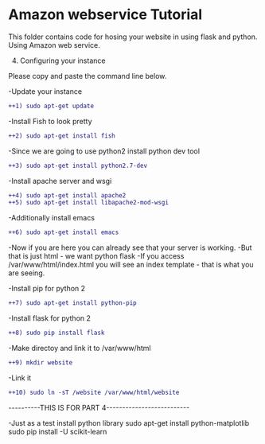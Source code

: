 # Amazon webservice Tutorial
This folder contains code for hosing your website in using flask and python. Using Amazon web service.


4. Configuring your instance 

Please copy and paste the command line below.

-Update your instance
```diff
++1) sudo apt-get update
```

-Install Fish to look pretty
```diff
++2) sudo apt-get install fish
```
-Since we are going to use python2 install python dev tool
```diff
++3) sudo apt-get install python2.7-dev
```
-Install apache server and wsgi
```diff
++4) sudo apt-get install apache2
++5) sudo apt-get install libapache2-mod-wsgi
```
-Additionally install emacs 
```diff
++6) sudo apt-get install emacs
```
-Now if you are here you can already see that your server is working. 
-But that is just html - we want python flask 
-If you access /var/www/html/index.html  you will see an index template - that is what you are seeing. 

-Install pip for python 2
```diff
++7) sudo apt-get install python-pip
```
-Install flask for python 2
```diff
++8) sudo pip install flask
```
-Make directoy and link it to /var/www/html
```diff
++9) mkdir website
```
-Link it 
```diff
++10) sudo ln -sT /website /var/www/html/website
```
----------THIS IS FOR PART 4--------------------------


-Just as a test install python library 
sudo apt-get install python-matplotlib
sudo pip install -U scikit-learn
